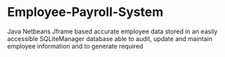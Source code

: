 # Employee-Payroll-System
Java Netbeans Jframe based accurate 
employee data stored in an
easily accessible SQLiteManager database able to audit,
update and maintain employee information and 
to generate required
